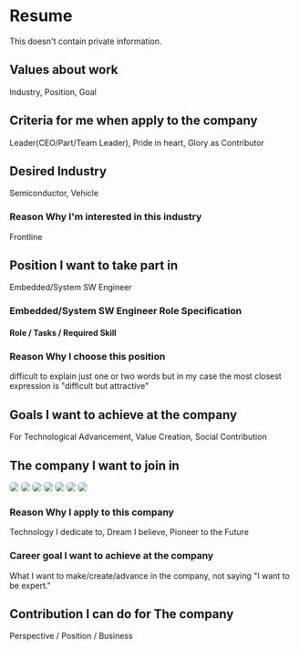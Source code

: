 # Resume
This doesn't contain private information.

## Values about work

Industry, Position, Goal

## Criteria for me when apply to the company

Leader(CEO/Part/Team Leader), Pride in heart, Glory as Contributor

## Desired Industry

Semiconductor, Vehicle

### Reason Why I'm interested in this industry

Frontline

## Position I want to take part in

Embedded/System SW Engineer

### Embedded/System SW Engineer Role Specification 

#### Role / Tasks / Required Skill

### Reason Why I choose this position

difficult to explain just one or two words but in my case the most closest expression is "difficult but attractive"

## Goals I want to achieve at the company

For Technological Advancement, Value Creation, Social Contribution

## The company I want to join in

<p>
<img src="https://img.shields.io/badge/Samsung Electronics-1428A0?style=for-the-badge&logo=Samsung&logoColor=white" style="border-radius:5px"/>
<img src="https://img.shields.io/badge/Hyundai Autoever-002C5E?style=for-the-badge&logo=Hyundai&logoColor=white" style="border-radius:5px"/>
<img src="https://img.shields.io/badge/SK Telecom-DD0700?style=for-the-badge&logoColor=white" style="border-radius:5px"/>
<img src="https://img.shields.io/badge/LG Electronics-A50034?style=for-the-badge&logo=LG&logoColor=white" style="border-radius:5px"/>
<img src="https://img.shields.io/badge/DEEPX-007CFF?style=for-the-badge&logoColor=white" style="border-radius:5px"/>
<img src="https://img.shields.io/badge/Kia-05141F?style=for-the-badge&logo=Kia&logoColor=white" style="border-radius:5px"/>
<img src="https://img.shields.io/badge/FuriosaAI-FF0000?style=for-the-badge&logoColor=white" style="border-radius:5px"/>

</p>

### Reason Why I apply to this company
Technology I dedicate to, Dream I believe, Pioneer to the Future

### Career goal I want to achieve at the company
What I want to make/create/advance in the company, not saying "I want to be expert."

## Contribution I can do for The company

Perspective / Position / Business 
